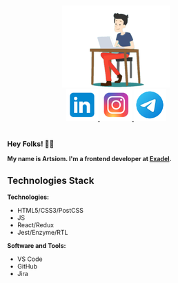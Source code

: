 <!--
**A-Hanchar/A-Hanchar** is a ✨ _special_ ✨ repository because its `README.md` (this file) appears on your GitHub profile.

Here are some ideas to get you started:

- 🔭 I’m currently working on ...
- 🌱 I’m currently learning ...
- 👯 I’m looking to collaborate on ...
- 🤔 I’m looking for help with ...
- 💬 Ask me about ...
- 📫 How to reach me: ...
- 😄 Pronouns: ...
- ⚡ Fun fact: ...
-->

<div align="center">
  <img src="./programmer-icon.png" alt="Artsiom Hanchar" width="250" height="auto">
  <div>
    <a href="https://www.linkedin.com/in/artsiom-hanchar/" target="_blank">
      <img src="./linkedin-icon.png" alt="" width="75" height="75">
    </a>
    <a href="https://www.instagram.com/tema_igorevich/" target="_blank">
      <img src="./instagram-icon.png" alt="" width="75" height="75">
    </a>
    <a href="https://t.me/AHanchar" target="_blank">
      <img src="./telegram-icon.png" alt="" width="75" height="75">
    </a>
  </div>
  <img src="https://komarev.com/ghpvc/?username=A-Hanchar&style=for-the-badge&color=FFD700&label=PROFILE+VIEWS" alt=""/>
</div>

### Hey Folks! 👋🏻
**My name is Artsiom. I'm a frontend developer at [Exadel](https://exadel.com/).**

## Technologies Stack
**Technologies:**
* HTML5/CSS3/PostCSS
* JS
* React/Redux
* Jest/Enzyme/RTL

**Software and Tools:**
* VS Code
* GitHub
* Jira


